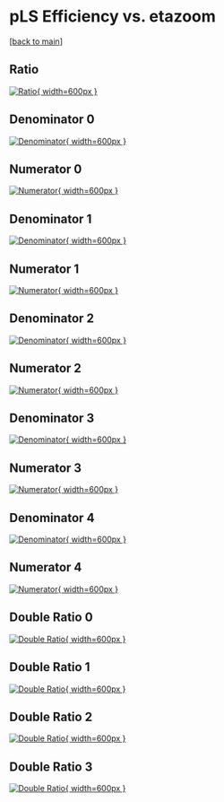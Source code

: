 # pLS Efficiency vs. etazoom

[[back to main](./)]



## Ratio

[![Ratio](../mtv/var/pLS_loweta_0_-1_eff_etazoom.png){ width=600px }](../mtv/var/pLS_loweta_0_-1_eff_etazoom.pdf)

## Denominator 0

[![Denominator](../mtv/den/pLS_loweta_0_-1_eff_etazoom_den0.png){ width=600px }](../mtv/den/pLS_loweta_0_-1_eff_etazoom_den0.pdf)

## Numerator 0

[![Numerator](../mtv/num/pLS_loweta_0_-1_eff_etazoom_num0.png){ width=600px }](../mtv/num/pLS_loweta_0_-1_eff_etazoom_num0.pdf)

## Denominator 1

[![Denominator](../mtv/den/pLS_loweta_0_-1_eff_etazoom_den1.png){ width=600px }](../mtv/den/pLS_loweta_0_-1_eff_etazoom_den1.pdf)

## Numerator 1

[![Numerator](../mtv/num/pLS_loweta_0_-1_eff_etazoom_num1.png){ width=600px }](../mtv/num/pLS_loweta_0_-1_eff_etazoom_num1.pdf)

## Denominator 2

[![Denominator](../mtv/den/pLS_loweta_0_-1_eff_etazoom_den2.png){ width=600px }](../mtv/den/pLS_loweta_0_-1_eff_etazoom_den2.pdf)

## Numerator 2

[![Numerator](../mtv/num/pLS_loweta_0_-1_eff_etazoom_num2.png){ width=600px }](../mtv/num/pLS_loweta_0_-1_eff_etazoom_num2.pdf)

## Denominator 3

[![Denominator](../mtv/den/pLS_loweta_0_-1_eff_etazoom_den3.png){ width=600px }](../mtv/den/pLS_loweta_0_-1_eff_etazoom_den3.pdf)

## Numerator 3

[![Numerator](../mtv/num/pLS_loweta_0_-1_eff_etazoom_num3.png){ width=600px }](../mtv/num/pLS_loweta_0_-1_eff_etazoom_num3.pdf)

## Denominator 4

[![Denominator](../mtv/den/pLS_loweta_0_-1_eff_etazoom_den4.png){ width=600px }](../mtv/den/pLS_loweta_0_-1_eff_etazoom_den4.pdf)

## Numerator 4

[![Numerator](../mtv/num/pLS_loweta_0_-1_eff_etazoom_num4.png){ width=600px }](../mtv/num/pLS_loweta_0_-1_eff_etazoom_num4.pdf)

## Double Ratio 0

[![Double Ratio](../mtv/ratio/pLS_loweta_0_-1_eff_etazoom_ratio0.png){ width=600px }](../mtv/ratio/pLS_loweta_0_-1_eff_etazoom_ratio0.pdf)

## Double Ratio 1

[![Double Ratio](../mtv/ratio/pLS_loweta_0_-1_eff_etazoom_ratio1.png){ width=600px }](../mtv/ratio/pLS_loweta_0_-1_eff_etazoom_ratio1.pdf)

## Double Ratio 2

[![Double Ratio](../mtv/ratio/pLS_loweta_0_-1_eff_etazoom_ratio2.png){ width=600px }](../mtv/ratio/pLS_loweta_0_-1_eff_etazoom_ratio2.pdf)

## Double Ratio 3

[![Double Ratio](../mtv/ratio/pLS_loweta_0_-1_eff_etazoom_ratio3.png){ width=600px }](../mtv/ratio/pLS_loweta_0_-1_eff_etazoom_ratio3.pdf)

